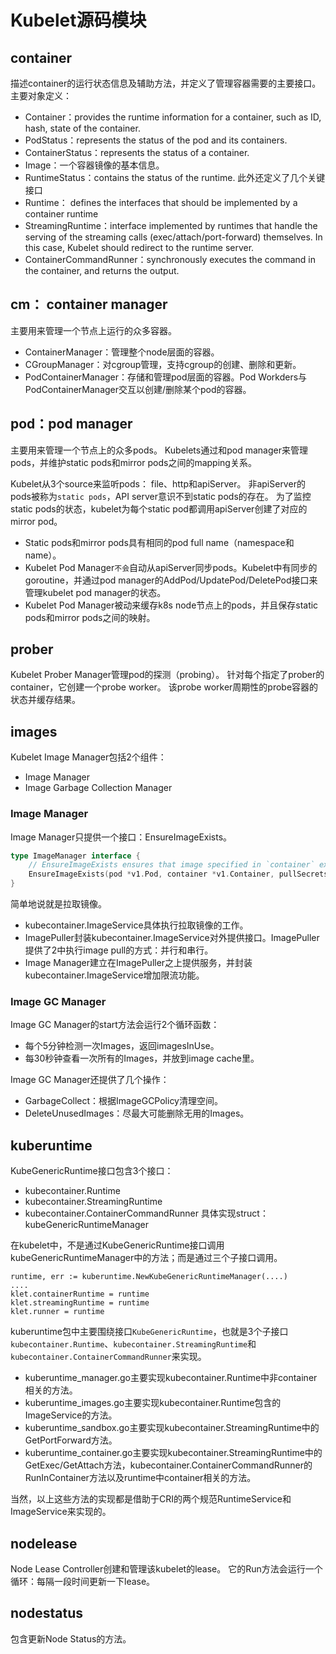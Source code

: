 # Kubelet源码模块
## container
描述container的运行状态信息及辅助方法，并定义了管理容器需要的主要接口。
主要对象定义：
* Container：provides the runtime information for a container, such as ID, hash, state of the container.
* PodStatus：represents the status of the pod and its containers.
* ContainerStatus：represents the status of a container.
* Image：一个容器镜像的基本信息。
* RuntimeStatus：contains the status of the runtime.
此外还定义了几个关键接口
* Runtime： defines the interfaces that should be implemented by a container runtime
* StreamingRuntime：interface implemented by runtimes that handle the serving of the streaming calls (exec/attach/port-forward) themselves. In this case, Kubelet should redirect to the runtime server.
* ContainerCommandRunner：synchronously executes the command in the container, and returns the output.

## cm： container manager
主要用来管理一个节点上运行的众多容器。
* ContainerManager：管理整个node层面的容器。
* CGroupManager：对cgroup管理，支持cgroup的创建、删除和更新。
* PodContainerManager：存储和管理pod层面的容器。Pod Workders与PodContainerManager交互以创建/删除某个pod的容器。

## pod：pod manager
主要用来管理一个节点上的众多pods。
Kubelets通过和pod manager来管理pods，并维护static pods和mirror pods之间的mapping关系。

Kubelet从3个source来监听pods： file、http和apiServer。
非apiServer的pods被称为`static pods`，API server意识不到static pods的存在。
为了监控static pods的状态，kubelet为每个static pod都调用apiServer创建了对应的mirror pod。

* Static pods和mirror pods具有相同的pod full name（namespace和name）。
* Kubelet Pod Manager`不会`自动从apiServer同步pods。Kubelet中有同步的goroutine，并通过pod manager的AddPod/UpdatePod/DeletePod接口来管理kubelet pod manager的状态。
* Kubelet Pod Manager被动来缓存k8s node节点上的pods，并且保存static pods和mirror pods之间的映射。

## prober
Kubelet Prober Manager管理pod的探测（probing）。
针对每个指定了prober的container，它创建一个probe worker。
该probe worker周期性的probe容器的状态并缓存结果。

## images
Kubelet Image Manager包括2个组件：
* Image Manager
* Image Garbage Collection Manager
### Image Manager
Image Manager只提供一个接口：EnsureImageExists。
```go
type ImageManager interface {
	// EnsureImageExists ensures that image specified in `container` exists.
	EnsureImageExists(pod *v1.Pod, container *v1.Container, pullSecrets []v1.Secret) (string, string, error)
}
```
简单地说就是拉取镜像。

* kubecontainer.ImageService具体执行拉取镜像的工作。
* ImagePuller封装kubecontainer.ImageService对外提供接口。ImagePuller提供了2中执行image pull的方式：并行和串行。
* Image Manager建立在ImagePuller之上提供服务，并封装kubecontainer.ImageService增加限流功能。

### Image GC Manager
Image GC Manager的start方法会运行2个循环函数：
* 每个5分钟检测一次Images，返回imagesInUse。
* 每30秒钟查看一次所有的Images，并放到image cache里。

Image GC Manager还提供了几个操作：
* GarbageCollect：根据ImageGCPolicy清理空间。
* DeleteUnusedImages：尽最大可能删除无用的Images。

## kuberuntime
KubeGenericRuntime接口包含3个接口：
* kubecontainer.Runtime
* kubecontainer.StreamingRuntime
* kubecontainer.ContainerCommandRunner
具体实现struct：kubeGenericRuntimeManager

在kubelet中，不是通过KubeGenericRuntime接口调用kubeGenericRuntimeManager中的方法；而是通过三个子接口调用。
```
runtime, err := kuberuntime.NewKubeGenericRuntimeManager(....)
....
klet.containerRuntime = runtime
klet.streamingRuntime = runtime
klet.runner = runtime
```

kuberuntime包中主要围绕接口`KubeGenericRuntime`，也就是3个子接口`kubecontainer.Runtime`、`kubecontainer.StreamingRuntime`和`kubecontainer.ContainerCommandRunner`来实现。
* kuberuntime_manager.go主要实现kubecontainer.Runtime中非container相关的方法。
* kuberuntime_images.go主要实现kubecontainer.Runtime包含的ImageService的方法。
* kuberuntime_sandbox.go主要实现kubecontainer.StreamingRuntime中的GetPortForward方法。
* kuberuntime_container.go主要实现kubecontainer.StreamingRuntime中的GetExec/GetAttach方法，kubecontainer.ContainerCommandRunner的RunInContainer方法以及runtime中container相关的方法。

当然，以上这些方法的实现都是借助于CRI的两个规范RuntimeService和ImageService来实现的。

## nodelease
Node Lease Controller创建和管理该kubelet的lease。
它的Run方法会运行一个循环：每隔一段时间更新一下lease。

## nodestatus
包含更新Node Status的方法。